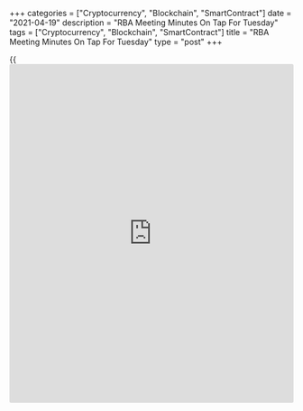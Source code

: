 +++
categories = ["Cryptocurrency", "Blockchain", "SmartContract"]
date = "2021-04-19"
description = "RBA Meeting Minutes On Tap For Tuesday"
tags = ["Cryptocurrency", "Blockchain", "SmartContract"]
title = "RBA Meeting Minutes On Tap For Tuesday"
type = "post"
+++

{{<iframe id="large-banner" src="https://www.bounty.group/#slide=23.0" width="100%" height="600" scrolling="no" style="border: 0px solid rgb(216, 221, 230); border-radius: 3px;">}}

The Reserve Bank of Australia will on Tuesday release the minutes from
its April 6 monetary [policy](https://www.fintechee.com/policy/) meeting, highlighting a modest day for Asia-
Pacific economic activity.

At the meeting, the bank kept its benchmark lending rate unchanged at
the record low of 0.10 percent. The central bank retained the target
yield on the 3-year Australian government bond at around 0.1 percent.

Japan will see February results for its tertiary industry index; in
January, the index was down 1.7 percent on month.

The Philippines will see Q1 results for consumer confidence index; in
the three months prior, the index score was -47.9.

Taiwan will release March numbers for export orders, with forecasts
suggesting a surge of 33.65 percent following the 48.5 percent spike in
February.

The central bank in Indonesia will wrap up its monetary [policy](https://www.fintechee.com/policy/) meeting
and then announce its decision on interest rates. The bank is widely
expected to keep its benchmark lending rate unchanged at 3.50 percent,
while the deposit facility rate (2.75 percent) and lending facility rate
(4.25 percent) are also expected to be unchanged.

For comments and feedback [contact](https://www.playgroundfx.com/contact/): editorial@rtt[news](https://www.letsplayfx.com/blog/forex-news-website/).com

[Economic News][1]

 **What parts of the world are seeing the best (and worst) economic
performances lately? Click[here][2] to check out our [Econ Scorecard][2]
and find out! See up-to-the-moment [ranking](https://www.playgroundfx.com/blog/crypto-exchange-ranking/)s for the best and worst
performers in [GDP][3], [unemployment rate][4], [inflation][5] and much
more.**

   1. www.rtt[news](https://www.letsplayfx.com/blog/forex-news-website/).com/Content/EconomicNews.aspx
   2. www.rtt[news](https://www.letsplayfx.com/blog/forex-news-website/).com/economic-scorecard/world-rank/PPI/highest-performance.aspx
   3. www.rtt[news](https://www.letsplayfx.com/blog/forex-news-website/).com/economic-scorecard/world-rank/GDP/highest-performance.aspx
   4. www.rtt[news](https://www.letsplayfx.com/blog/forex-news-website/).com/economic-scorecard/world-rank/unemployment-rate/lowest-performance.aspx
   5. www.rtt[news](https://www.letsplayfx.com/blog/forex-news-website/).com/economic-scorecard/world-rank/CPI/highest-performance.aspx